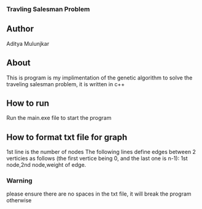 ### Travling Salesman Problem

## Author
Aditya Mulunjkar

## About
This is program is my implimentation of the genetic algorithm to solve the traveling salesman problem, it is written in c++

## How to run
Run the main.exe file to start the program

## How to format txt file for graph
1st line is the number of nodes
The following lines define edges between 2 verticies as follows (the first vertice being 0, and the last one is n-1):
1st node,2nd node,weight of edge.
### Warning
please ensure there are no spaces in the txt file, it will break the program otherwise